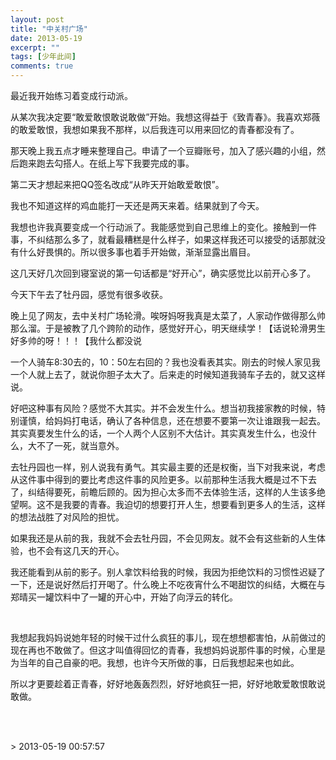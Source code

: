 ```yaml
---
layout: post
title: "中关村广场"
date: 2013-05-19
excerpt: ""
tags: [少年此间]
comments: true
---
```


<p>最近我开始练习着变成行动派。</p><p>从某次我决定要“敢爱敢恨敢说敢做”开始。我想这得益于《致青春》。我喜欢郑薇的敢爱敢恨，我想如果我不那样，以后我连可以用来回忆的青春都没有了。</p><p>那天晚上我五点才睡来整理自己。申请了一个豆瓣账号，加入了感兴趣的小组，然后跑来跑去勾搭人。在纸上写下我要完成的事。</p><p>第二天才想起来把QQ签名改成“从昨天开始敢爱敢恨”。</p><p>我也不知道这样的鸡血能打一天还是两天来着。结果就到了今天。</p><p>我想也许我真要变成一个行动派了。我能感觉到自己思维上的变化。接触到一件事，不纠结那么多了，就看最糟糕是什么样子，如果这样我还可以接受的话那就没有什么好畏惧的。所以很多事也着手开始做，渐渐显露出眉目。</p><p>这几天好几次回到寝室说的第一句话都是“好开心”，确实感觉比以前开心多了。</p><p>今天下午去了牡丹园，感觉有很多收获。</p><p>晚上见了网友，去中关村广场轮滑。唉呀妈呀我真是太菜了，人家动作做得那么帅那么溜。于是被教了几个跨阶的动作，感觉好开心，明天继续学！【话说轮滑男生好多帅的呀！！！【我什么都没说</p><p>一个人骑车8:30去的，10：50左右回的？我也没看表其实。刚去的时候人家见我一个人就上去了，就说你胆子太大了。后来走的时候知道我骑车子去的，就又这样说。</p><p>好吧这种事有风险？感觉不大其实。并不会发生什么。想当初我接家教的时候，特别谨慎，给妈妈打电话，确认了各种信息，还在想要不要第一次让谁跟我一起去。其实真要发生什么的话，一个人两个人区别不大估计。其实真发生什么，也没什么，大不了一死，就当意外。</p><p>去牡丹园也一样，别人说我有勇气。其实最主要的还是权衡，当下对我来说，考虑从这件事中得到的要比考虑这件事的风险更多。以前那种生活我大概是过不下去了，纠结得要死，前瞻后顾的。因为担心太多而不去体验生活，这样的人生该多绝望啊。这不是我要的青春。我迫切的想要打开人生，想要看到更多人的生活，这样的想法战胜了对风险的担忧。</p><p>如果我还是从前的我，我就不会去牡丹园，不会见网友。就不会有这些新的人生体验，也不会有这几天的开心。</p><p>我还能看到从前的影子。别人拿饮料给我的时候，我因为拒绝饮料的习惯性迟疑了一下，还是说好然后打开喝了。什么晚上不吃夜宵什么不喝甜饮的纠结，大概在与郑晴买一罐饮料中了一罐的开心中，开始了向浮云的转化。</p><p> <br/></p><p>我想起我妈妈说她年轻的时候干过什么疯狂的事儿，现在想想都害怕，从前做过的现在再也不敢做了。但这才叫值得回忆的青春，我想妈妈说那件事的时候，心里是为当年的自己自豪的吧。我想，也许今天所做的事，日后我想起来也如此。</p><p>所以才更要趁着正青春，好好地轰轰烈烈，好好地疯狂一把，好好地敢爱敢恨敢说敢做。</p>
<p><br><br></p>> 2013-05-19 00:57:57
